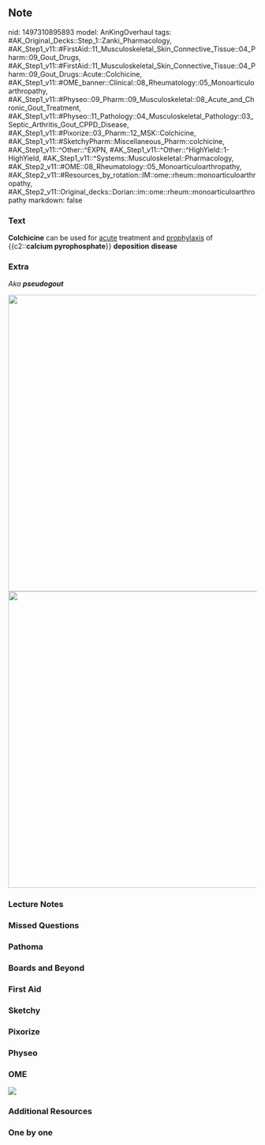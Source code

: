 ## Note
nid: 1497310895893
model: AnKingOverhaul
tags: #AK_Original_Decks::Step_1::Zanki_Pharmacology, #AK_Step1_v11::#FirstAid::11_Musculoskeletal_Skin_Connective_Tissue::04_Pharm::09_Gout_Drugs, #AK_Step1_v11::#FirstAid::11_Musculoskeletal_Skin_Connective_Tissue::04_Pharm::09_Gout_Drugs::Acute::Colchicine, #AK_Step1_v11::#OME_banner::Clinical::08_Rheumatology::05_Monoarticuloarthropathy, #AK_Step1_v11::#Physeo::09_Pharm::09_Musculoskeletal::08_Acute_and_Chronic_Gout_Treatment, #AK_Step1_v11::#Physeo::11_Pathology::04_Musculoskeletal_Pathology::03_Septic_Arthritis_Gout_CPPD_Disease, #AK_Step1_v11::#Pixorize::03_Pharm::12_MSK::Colchicine, #AK_Step1_v11::#SketchyPharm::Miscellaneous_Pharm::colchicine, #AK_Step1_v11::^Other::^EXPN, #AK_Step1_v11::^Other::^HighYield::1-HighYield, #AK_Step1_v11::^Systems::Musculoskeletal::Pharmacology, #AK_Step2_v11::#OME::08_Rheumatology::05_Monoarticuloarthropathy, #AK_Step2_v11::#Resources_by_rotation::IM::ome::rheum::monoarticuloarthropathy, #AK_Step2_v11::Original_decks::Dorian::im::ome::rheum::monoarticuloarthropathy
markdown: false

### Text
<div>
  <div>
    <b>Colchicine</b> can be used for <u>acute</u> treatment and
    <u>prophylaxis</u> of {{c2::<b>calcium pyrophosphate</b>}}
    <b>deposition</b> <b>disease</b>
  </div>
</div>

### Extra
<i>Aka <b>pseudogout</b></i>
<div>
  <i><img src="paste-453956568350721.jpg" style=
  "width: 600px; height: auto; min-width: var(--w);"></i>
  <div>
    <i><img src="paste-455137684357121.jpg" style=
    "width: 600px; height: auto; min-width: var(--w);"></i>
  </div>
</div>

### Lecture Notes


### Missed Questions


### Pathoma


### Boards and Beyond


### First Aid


### Sketchy


### Pixorize


### Physeo


### OME
<div class="ome-widget">
  <a href=
  "https://onlinemeded.org/spa/rheumatology/monoarticuloarthropathy/acquire?ref=anki">
  <img src="_OME_AnkiFlashcards_Lesson_5.png"></a>
</div>

### Additional Resources


### One by one

